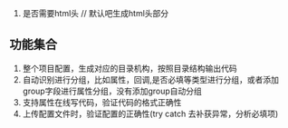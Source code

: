 1. 是否需要html头 // 默认吧生成html头部分

## 功能集合
1. 整个项目配置，生成对应的目录机构，按照目录结构输出代码
2. 自动识别进行分组，比如属性，回调,是否必填等类型进行分组，或者添加group字段进行属性分组，没有添加group自动分组
3. 支持属性在线写代码，验证代码的格式正确性
4. 上传配置文件时，验证配置的正确性(try catch 去补获异常，分析必填项)
